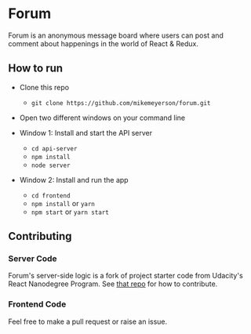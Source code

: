 # Forum

Forum is an anonymous message board where users can post and comment about happenings in the world of React & Redux.

## How to run

* Clone this repo
    - `git clone https://github.com/mikemeyerson/forum.git`

* Open two different windows on your command line

* Window 1: Install and start the API server
    - `cd api-server`
    - `npm install`
    - `node server`
* Window 2: Install and run the app
    - `cd frontend`
    - `npm install` or `yarn`
    - `npm start` or `yarn start`

## Contributing

### Server Code
Forum's server-side logic is a fork of project starter code from Udacity's React Nanodegree Program. See [that repo](https://github.com/udacity/reactnd-project-readable-starter) for how to contribute.

### Frontend Code
Feel free to make a pull request or raise an issue.
